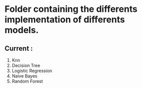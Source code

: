 # Folder containing the differents implementation of differents models.

## Current :

1. Knn
2. Decision Tree
3. Logistic Regression
4. Naive Bayes
5. Random Forest